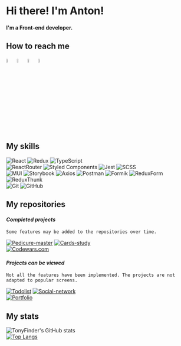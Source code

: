 # Hi there! I'm Anton!
#### I'm a Front-end developer.

## How to reach me

[<img src="https://img.icons8.com/plasticine/100/000000/telegram-app.png" width="5%"/>](https://t.me/AntonVVO)
[<img src="https://img.icons8.com/plasticine/100/000000/whatsapp.png" width="5%"/>](https://wa.me/79020772627)
[<img src="https://img.icons8.com/plasticine/100/000000/instagram.png" width="5%"/>](https://www.instagram.com/tonyfinder)
[<img src="https://img.icons8.com/plasticine/100/000000/gmail.png" width="5%"/>](mailto:antonrozdobudko@gmail.com)

## My skills

![React](https://img.shields.io/badge/react-1.svg?style=for-the-badge&logo=react&labelColor=black&color=514f4f)
![Redux](https://img.shields.io/badge/redux-1.svg?style=for-the-badge&logo=redux&labelColor=black&color=514f4f&logoColor=6F3FB3)
![TypeScript](https://img.shields.io/badge/TypeScript-1.svg?style=for-the-badge&logo=TypeScript&labelColor=black&color=514f4f)  
![ReactRouter](https://img.shields.io/badge/React_Router-1.svg?style=for-the-badge&logo=ReactRouter&labelColor=black&color=514f4f)
![Styled Components](https://img.shields.io/badge/styled--components-DB7093.svg?style=for-the-badge&logo=styled-components&labelColor=black&color=514f4f)
![Jest](https://img.shields.io/badge/Jest-1.svg?style=for-the-badge&logo=Jest&labelColor=black&color=514f4f&logoColor=red)
![SCSS](https://img.shields.io/badge/SCSS-1.svg?style=for-the-badge&logo=SASS&labelColor=black&color=514f4f)  
![MUI](https://img.shields.io/badge/MUI-%230081CB.svg?style=for-the-badge&logo=mui&labelColor=black&color=514f4f)
![Storybook](https://img.shields.io/badge/-Storybook-FF4785?style=for-the-badge&logo=storybook&labelColor=black&color=514f4f)
![Axios](https://img.shields.io/badge/Axios-1.svg?style=for-the-badge&logo=Axios&labelColor=black&color=514f4f)
![Postman](https://img.shields.io/badge/Postman-FF6C37?style=for-the-badge&logo=postman&labelColor=black&color=514f4f)
![Formik](https://img.shields.io/badge/Formik-1.svg?style=for-the-badge&logo=Axios&labelColor=black&color=514f4f)
![ReduxForm](https://img.shields.io/badge/Redux_Form-1.svg?style=for-the-badge&logo=Axios&labelColor=black&color=514f4f)
![ReduxThunk](https://img.shields.io/badge/Redux_Thunk-1.svg?style=for-the-badge&logo=ReduxThunk&labelColor=black&color=514f4f)  
![Git](https://img.shields.io/badge/git-%23F05033.svg?style=for-the-badge&logo=git&labelColor=black&color=514f4f)
![GitHub](https://img.shields.io/badge/GitHub-1.svg?style=for-the-badge&logo=GitHub&labelColor=black&color=514f4f)

## My repositories

#### *Completed projects*
    Some features may be added to the repositories over time.

[![Pedicure-master](https://github-readme-stats.vercel.app/api/pin/?username=TonyFinder&repo=Pedicure-master&color=greent&bg_color=000&text_color=b2b1b1&theme=react)](https://github.com/TonyFinder/Pedicure-master)
[![Cards-study](https://github-readme-stats.vercel.app/api/pin/?username=TonyFinder&repo=Cards-study&color=greent&bg_color=000&text_color=b2b1b1&theme=react)](https://github.com/TonyFinder/Cards-study)  
[![Codewars.com](https://github-readme-stats.vercel.app/api/pin/?username=TonyFinder&repo=Codewars.com&color=greent&bg_color=000&text_color=b2b1b1&theme=react)](https://github.com/TonyFinder/Codewars.com)


#### *Projects can be viewed*
    Not all the features have been implemented. The projects are not adapted to popular screens. 

[![Todolist](https://github-readme-stats.vercel.app/api/pin/?username=TonyFinder&repo=Todolist&color=greent&bg_color=000&text_color=b2b1b1&theme=react)](https://github.com/TonyFinder/Todolist)
[![Social-network](https://github-readme-stats.vercel.app/api/pin/?username=TonyFinder&repo=Social-network&color=greent&bg_color=000&text_color=b2b1b1&theme=react)](https://github.com/TonyFinder/Social-network)  
[![Portfolio](https://github-readme-stats.vercel.app/api/pin/?username=TonyFinder&repo=Portfolio&color=greent&bg_color=000&text_color=b2b1b1&theme=react)](https://github.com/TonyFinder/Portfolio)


## My stats

![TonyFinder's GitHub stats](https://github-readme-stats.vercel.app/api?username=TonyFinder&show_icons=true&bg_color=000&text_color=b2b1b1&theme=react&hide=stars,prs,contribs)  
[![Top Langs](https://github-readme-stats.vercel.app/api/top-langs/?username=TonyFinder&layout=compact&color=greent&bg_color=000&text_color=b2b1b1&theme=react)](https://github.com/anuraghazra/github-readme-stats)